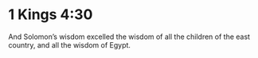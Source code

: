 # 1 Kings 4:30

And Solomon’s wisdom excelled the wisdom of all the children of the east country, and all the wisdom of Egypt.